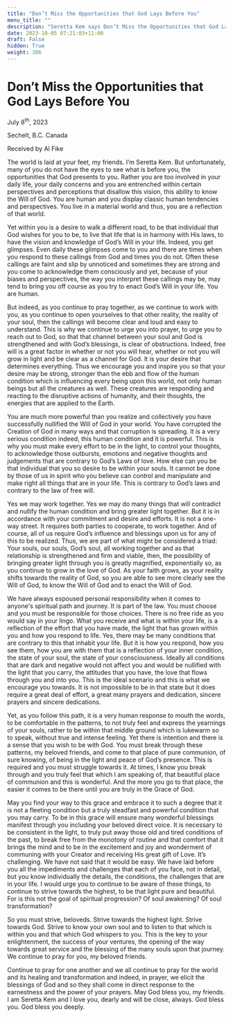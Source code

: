 ```yaml
---
title: "Don’t Miss the Opportunities that God Lays Before You"
menu_title: ""
description: "Seretta Kem says Don’t Miss the Opportunities that God Lays Before You"
date: 2023-10-05 07:21:03+11:00
draft: False
hidden: True
weight: 386
---
```

# Don’t Miss the Opportunities that God Lays Before You  

July 8<sup>th</sup>, 2023

Sechelt, B.C. Canada

Received by Al Fike  


The world is laid at your feet, my friends. I’m Seretta Kem. But unfortunately, many of you do not have the eyes to see what is before you, the opportunities that God presents to you. Rather you are too involved in your daily life, your daily concerns and you are entrenched within certain perspectives and perceptions that disallow this vision, this ability to know the Will of God. You are human and you display classic human tendencies and perspectives. You live in a material world and thus, you are a reflection of that world. 

Yet within you is a desire to walk a different road, to be that individual that God wishes for you to be, to live that life that is in harmony with His laws, to have the vision and knowledge of God’s Will in your life. Indeed, you get glimpses. Even daily these glimpses come to you and there are times when you respond to these callings from God and times you do not. Often these callings are faint and slip by unnoticed and sometimes they are strong and you come to acknowledge them consciously and yet, because of your biases and perspectives, the way you interpret these callings may be, may tend to bring you off course as you try to enact God’s Will in your life. You are human. 

But indeed, as you continue to pray together, as we continue to work with you, as you continue to open yourselves to that other reality, the reality of your soul, then the callings will become clear and loud and easy to understand. This is why we continue to urge you into prayer, to urge you to reach out to God, so that that channel between your soul and God is strengthened and with God’s blessings, is clear of obstructions. Indeed, free will is a great factor in whether or not you will hear, whether or not you will grow in light and be clear as a channel for God. It is your desire that determines everything. Thus we encourage you and inspire you so that your desire may be strong, stronger than the ebb and flow of the human condition which is influencing every being upon this world, not only human beings but all the creatures as well. These creatures are responding and reacting to the disruptive actions of humanity, and their thoughts, the energies that are applied to the Earth. 

You are much more powerful than you realize and collectively you have successfully nullified the Will of God in your world. You have corrupted the Creation of God in many ways and that corruption is spreading. It is a very serious condition indeed, this human condition and it is powerful. This is why you must make every effort to be in the light, to control your thoughts, to acknowledge those outbursts, emotions and negative thoughts and judgements that are contrary to God’s Laws of love. How else can you be that individual that you so desire to be within your souls. It cannot be done by those of us in spirit who you believe can control and manipulate and make right all things that are in your life. This is contrary to God’s laws and contrary to the law of free will. 

Yes we may work together. Yes we may do many things that will contradict and nullify the human condition and bring greater light together. But it is in accordance with your commitment and desire and efforts. It is not a one-way street. It requires both parties to cooperate, to work together. And of course, all of us require God’s influence and blessings upon us for any of this to be realized. Thus, we are part of what might be considered a triad: Your souls, our souls, God’s soul, all working together and as that relationship is strengthened and firm and viable, then, the possibility of bringing greater light through you is greatly magnified, exponentially so, as you continue to grow in the love of God. As your faith grows, as your reality shifts towards the reality of God, so you are able to see more clearly see the Will of God, to know the Will of God and to enact the Will of God. 

We have always espoused personal responsibility when it comes to anyone's spiritual path and journey. It is part of the law. You must choose and you must be responsible for those choices. There is no free ride as you would say in your lingo. What you receive and what is within your life, is a reflection of the effort that you have made, the light that has grown within you and how you respond to life. Yes, there may be many conditions that are contrary to this that inhabit your life. But it is how you respond, how you see them, how you are with them that is a reflection of your inner condition, the state of your soul, the state of your consciousness. Ideally all conditions that are dark and negative would not affect you and would be nullified with the light that you carry, the attitudes that you have, the love that flows through you and into you. This is the ideal scenario and this is what we encourage you towards. It is not impossible to be in that state but it does require a great deal of effort, a great many prayers and dedication, sincere prayers and sincere dedications. 

Yet, as you follow this path, it is a very human response to mouth the words, to be comfortable in the patterns, to not truly feel and express the yearnings of your souls, rather to be within that middle ground which is lukewarm so to speak, without true and intense feeling. Yet there is intention and there is a sense that you wish to be with God. You must break through these patterns, my beloved friends, and come to that place of pure communion, of sure knowing, of being in the light and peace of God’s presence. This is required and you must struggle towards it. At times, I know you break through and you truly feel that which I am speaking of, that beautiful place of communion and this is wonderful. And the more you go to that place, the easier it comes to be there until you are truly in the Grace of God. 

May you find your way to this grace and embrace it to such a degree that it is not a fleeting condition but a truly steadfast and powerful condition that you may carry. To be in this grace will ensure many wonderful blessings manifest through you including your beloved direct voice. It is necessary to be consistent in the light, to truly put away those old and tired conditions of the past, to break free from the monotony of routine and that comfort that it brings the mind and to be in the excitement and joy and wonderment of communing with your Creator and receiving His great gift of Love. It’s challenging. We have not said that it would be easy. We have laid before you all the impediments and challenges that each of you face, not in detail, but you know individually the details, the conditions, the challenges that are in your life. I would urge you to continue to be aware  of these things, to continue to strive towards the highest, to be that light pure and beautiful. For is this not the goal of spiritual progression? Of soul awakening? Of soul transformation? 

So you must strive, beloveds. Strive towards the highest light. Strive towards God. Strive to know your own soul and to listen to that which is within you and that which God whispers to you. This is the key to your enlightenment, the success of your ventures, the opening of the way towards great service and the blessing of the many souls upon that journey. We continue to pray for you, my beloved friends. 

Continue to pray for one another and we all continue to pray for the world and its healing and transformation and indeed, in prayer, we elicit the blessings of God and so they shall come in direct response to the earnestness and the power of your prayers. May God bless you, my friends. I am Seretta Kem and I love you, dearly and will be close, always. God bless you. God bless you deeply. 